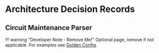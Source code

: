 # Architecture Decision Records

## Circuit Maintenance Parser

!!! warning "Developer Note - Remove Me!"
    Optional page, remove if not applicable.
    For examples see [Golden Config](https://github.com/nautobot/nautobot-plugin-golden-config/tree/develop/docs/dev/dev_adr.md).
